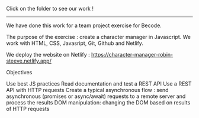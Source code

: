 Click on the folder to see our work !

<hr>

We have done this work for a team project exercise for Becode.

The purpose of the exercise : create a character manager in Javascript. We work with HTML, CSS, Javasript, Git, Github and Netlify.

We deploy the website on Netlify : https://character-manager-robin-steeve.netlify.app/

Objectives

Use best JS practices
Read documentation and test a REST API
Use a REST API with HTTP requests
Create a typical asynchronous flow : send asynchronous (promises or async/await) requests to a remote server and process the results
DOM manipulation: changing the DOM based on results of HTTP requests
